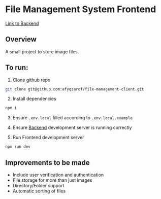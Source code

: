 # File Management System Frontend

[Link to Backend](https://github.com/afyqzarof/file-management-server)

## Overview

A small project to store image files.

## To run:

1. Clone github repo

```bash
git clone git@github.com:afyqzarof/file-management-client.git
```

2. Install dependencies

```bash
npm i
```

3. Ensure `.env.local` filled according to `.env.local.example`

4. Ensure [Backend](https://github.com/afyqzarof/file-management-server) development server is running correctly

5. Run Frontend development server

```bash
npm run dev
```

## Improvements to be made

- Include user verification and authentication
- File storage for more than just images
- Directory/Folder support
- Automatic sorting of files
